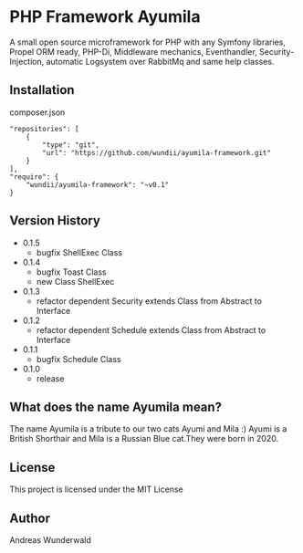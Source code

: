 # PHP Framework Ayumila
A small open source microframework for PHP with any Symfony libraries, Propel ORM ready, PHP-Di, Middleware mechanics, Eventhandler, Security-Injection, automatic Logsystem over RabbitMq and same help classes.

## Installation
composer.json
```
"repositories": [
    {
        "type": "git",
        "url": "https://github.com/wundii/ayumila-framework.git"
    }
],
"require": {
    "wundii/ayumila-framework": "~v0.1"
}
```

## Version History
* 0.1.5
  * bugfix ShellExec Class
* 0.1.4
  * bugfix Toast Class
  * new Class ShellExec
* 0.1.3
  * refactor dependent Security extends Class from Abstract to Interface
* 0.1.2
  * refactor dependent Schedule extends Class from Abstract to Interface
* 0.1.1
  * bugfix Schedule Class
* 0.1.0
  * release
## What does the name Ayumila mean?
The name Ayumila is a tribute to our two cats Ayumi and Mila :) Ayumi is a British Shorthair and Mila is a Russian Blue cat.They were born in 2020.

## License
This project is licensed under the MIT License

## Author
Andreas Wunderwald
